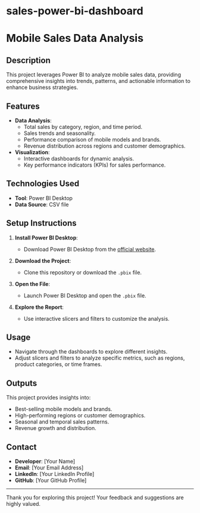 # sales-power-bi-dashboard
# Mobile Sales Data Analysis

## Description
This project leverages Power BI to analyze mobile sales data, providing comprehensive insights into trends, patterns, and actionable information to enhance business strategies.

## Features
- **Data Analysis**:
  - Total sales by category, region, and time period.
  - Sales trends and seasonality.
  - Performance comparison of mobile models and brands.
  - Revenue distribution across regions and customer demographics.
- **Visualization**:
  - Interactive dashboards for dynamic analysis.
  - Key performance indicators (KPIs) for sales performance.

## Technologies Used
- **Tool**: Power BI Desktop
- **Data Source**:  CSV file

## Setup Instructions
1. **Install Power BI Desktop**:
   - Download Power BI Desktop from the [official website](https://powerbi.microsoft.com/desktop/).

2. **Download the Project**:
   - Clone this repository or download the `.pbix` file.

3. **Open the File**:
   - Launch Power BI Desktop and open the `.pbix` file.

4. **Explore the Report**:
   - Use interactive slicers and filters to customize the analysis.

## Usage
- Navigate through the dashboards to explore different insights.
- Adjust slicers and filters to analyze specific metrics, such as regions, product categories, or time frames.

## Outputs
This project provides insights into:
- Best-selling mobile models and brands.
- High-performing regions or customer demographics.
- Seasonal and temporal sales patterns.
- Revenue growth and distribution.

## Contact
- **Developer**: [Your Name]
- **Email**: [Your Email Address]
- **LinkedIn**: [Your LinkedIn Profile]
- **GitHub**: [Your GitHub Profile]

---

Thank you for exploring this project! Your feedback and suggestions are highly valued.

